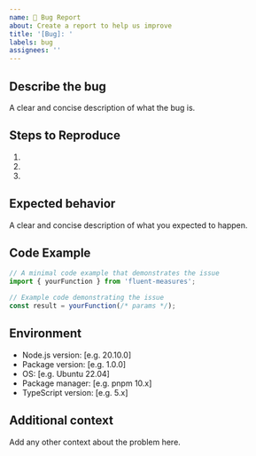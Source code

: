 ```yaml
---
name: 🐛 Bug Report
about: Create a report to help us improve
title: '[Bug]: '
labels: bug
assignees: ''
---
```


## Describe the bug

A clear and concise description of what the bug is.

## Steps to Reproduce

1.
2.
3.

## Expected behavior

A clear and concise description of what you expected to happen.

## Code Example

```typescript
// A minimal code example that demonstrates the issue
import { yourFunction } from 'fluent-measures';

// Example code demonstrating the issue
const result = yourFunction(/* params */);
```

## Environment

- Node.js version: [e.g. 20.10.0]
- Package version: [e.g. 1.0.0]
- OS: [e.g. Ubuntu 22.04]
- Package manager: [e.g. pnpm 10.x]
- TypeScript version: [e.g. 5.x]

## Additional context

Add any other context about the problem here.
